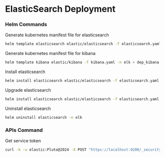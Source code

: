 # ElasticSearch Deployment
### Helm Commands
Generate kubernetes manifest file for elasticsearch
```sh
helm template elasticsearch elastic/elasticsearch -f elasticsearch.yaml -n elk > dep_elastic.yaml
```
Generate kubernetes manifest file for kibana
```sh
helm template kibana elastic/kibana -f kibana.yaml -n elk > dep_kibana.yaml
```
Install elasticsearch
```sh
helm install elasticsearch elastic/elasticsearch -f elasticsearch.yaml -n elk
```
Upgrade elasticsearch
```sh
helm install elasticsearch elastic/elasticsearch -f elasticsearch.yaml -n elk
```
Uninstall elasticsearch
```sh
helm uninstall elasticsearch -n elk
```
### APIs Command
Get service token
```sh
curl -k -u elastic:Pluto@2024 -X POST "https://localhost:9200/_security/service/elastic/kibana/credential/token" -H "Content-Type: application/json"
```